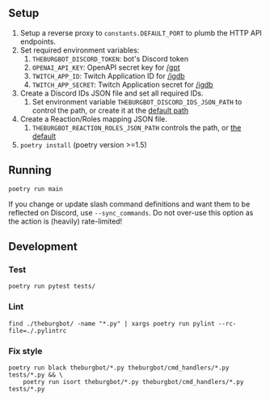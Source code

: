 ## Setup

1. Setup a reverse proxy to `constants.DEFAULT_PORT` to plumb the HTTP API endpoints.
1. Set required environment variables:
    1. `THEBURGBOT_DISCORD_TOKEN`: bot's Discord token
    1. `OPENAI_API_KEY`: OpenAPI secret key for [/gpt](./theburgbot/cmd_handlers/gpt.py)
    1. `TWITCH_APP_ID`: Twitch Application ID for [/igdb]()
    1. `TWITCH_APP_SECRET`: Twitch Application secret for [/igdb]()
1. Create a Discord IDs JSON file and set all required IDs.
    1. Set environment variable `THEBURGBOT_DISCORD_IDS_JSON_PATH` to control the path, or create it at the [default path](./theburgbot/config.py#L29)
1. Create a Reaction/Roles mapping JSON file.
    1. `THEBURGBOT_REACTION_ROLES_JSON_PATH` controls the path, or [the default](./theburgbot/config.py#L47)
1. `poetry install` (poetry version >=1.5)

## Running

```
poetry run main
```

If you change or update slash command definitions and want them to be reflected on Discord, use `--sync_commands`. Do not over-use this option as the action is (heavily) rate-limited!

## Development

### Test

```shell
poetry run pytest tests/
```

### Lint

```shell
find ./theburgbot/ -name "*.py" | xargs poetry run pylint --rc-file=./.pylintrc
```

### Fix style

```shell
poetry run black theburgbot/*.py theburgbot/cmd_handlers/*.py tests/*.py && \
    poetry run isort theburgbot/*.py theburgbot/cmd_handlers/*.py tests/*.py 
```